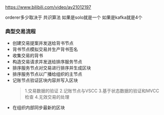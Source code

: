 https://www.bilibili.com/video/av21012197

orderer多少取决于 共识算法 
如果是solo就是一个 
如果是kafka就是4个

### 典型交易流程
 * 创建交易提案并发送给背书节点
 * 背书节点模拟交易并生产背书签名
 * 收集交易的背书
 * 构造交易请求并发送给排序服务节点
 * 排序服务节点对交易进行排序并生成区块
 * 排序服务节点以广播给组织的主节点
 * 记账节点验证区块内容并写入区块
   > 1.交易数据的验证
   > 2.记账节点与VSCC
   > 3.基于状态数据的验证和MVCC检查
   > 4.无效交易的处理
 * 在组织内部同步最新的区块
